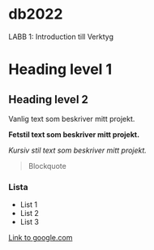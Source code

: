 # db2022
LABB 1: Introduction till Verktyg
# Heading level 1
## Heading level 2<br>

Vanlig text som beskriver mitt projekt.

**Fetstil text som beskriver mitt projekt.**

*Kursiv stil text som beskriver mitt projekt.*

>Blockquote<br>

### Lista

* List 1
* List 2
* List 3<br>

[Link to google.com](https://Google.com)

